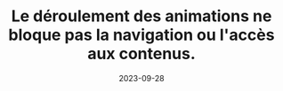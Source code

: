 ---
N: '122'
Rubrique: Images et médias
title: Le déroulement des animations ne bloque pas la navigation ou l'accès  aux contenus.
abstract: 
categories: [" Images et médias"]
agrege: O4122-E033
opquast: '4 122'
indiceebook: '33'
description: "Règle n° 033"
before: "032"
weight: "033"
after: "034"
actif: '1'
layout: rules
date: 2023-09-28
tags: ["suppression suggérée"]
objectif: ["", ""]
Meo: [""]
Controle: [""
]
epubcheck: 
ace: 
humancheck: true
Source: ["Opquast"]
Referentiel: [""]
Steps: ["", ""]
---